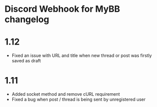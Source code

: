 Discord Webhook for MyBB changelog
==================================

1.12
====
* Fixed an issue with URL and title when new thread or post was firstly saved as draft

1.11
====
* Added socket method and remove cURL requirement
* Fixed a bug when post / thread is being sent by unregistered user